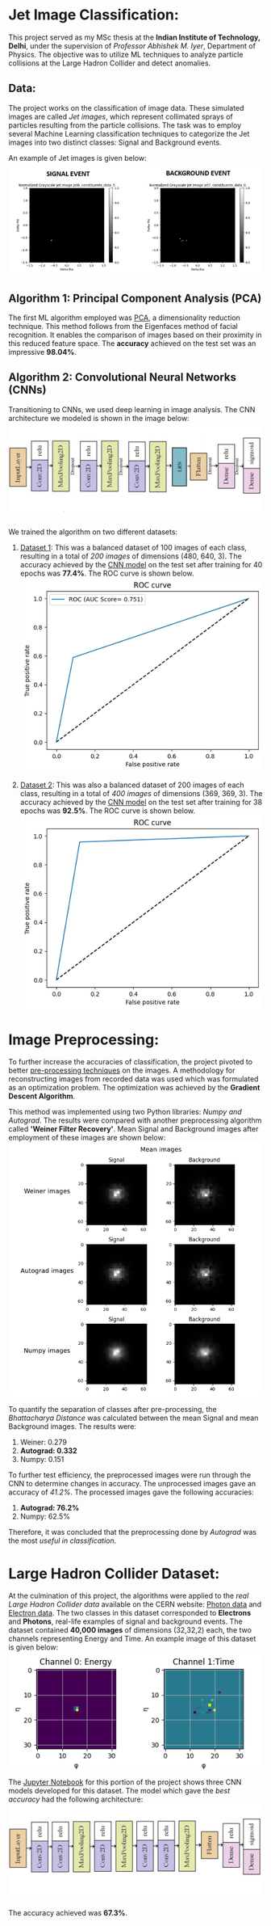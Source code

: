 # Jet Image Classification:

This project served as my MSc thesis at the **Indian Institute of Technology, Delhi**, under the supervision of *Professor Abhishek M. Iyer*, Department of Physics. The objective was to utilize ML techniques to analyze particle collisions at the Large Hadron Collider and detect anomalies.

## Data:
The project works on the classification of image data. These simulated images are called *Jet images*, which represent collimated sprays of particles resulting from the particle collisions. The task was to employ several Machine Learning classification techniques to categorize the Jet images into two distinct classes: Signal and Background events.

An example of Jet images is given below:
![JET](/Images/JET.png)

## Algorithm 1: Principal Component Analysis (PCA)
The first ML algorithm employed was [PCA](/Jupyter_Notebooks/PCA.ipynb), a dimensionality reduction technique. This method follows from the Eigenfaces method of facial recognition. It enables the comparison of images based on their proximity in this reduced feature space. The **accuracy** achieved on the test set was an impressive **98.04%**.


## Algorithm 2:  Convolutional Neural Networks (CNNs)
Transitioning to CNNs, we used deep learning in image analysis. The CNN architecture we modeled is shown in the image below:
![CNN](Images/Cnn12.jpg)

We trained the algorithm on two different datasets:

1. [Dataset 1](/Images/Datasets/Dataset_100.zip): This was a balanced dataset of 100 images of each class, resulting in a total of *200 images* of dimensions (480, 640, 3). The accuracy achieved by the [CNN model](/Jupyter_Notebooks/CNN100.ipynb) on the test set after training for 40 epochs was **77.4%**. The ROC curve is shown below.
![ROC100](/Images/roc100.png)

2. [Dataset 2](/Images/Datasets/Dataset_200.zip): This was also a balanced dataset of 200 images of each class, resulting in a total of *400 images* of dimensions (369, 369, 3). The accuracy achieved by the [CNN model](/Jupyter_Notebooks/CNN200.ipynb) on the test set after training for 38 epochs was **92.5%**. The ROC curve is shown below.
![ROC200](/Images/roc200.png)


# Image Preprocessing:

To further increase the accuracies of classification, the project pivoted to better [pre-processing techniques](/Jupyter_notebooks/Preprocessing.ipynb) on the images. A methodology for reconstructing images from recorded data was used which was formulated as an optimization problem. The optimization was achieved by the **Gradient Descent Algorithm**.

This method was implemented using two Python libraries: *Numpy and Autograd*. The results were compared with another preprocessing algorithm called **'Weiner Filter Recovery'**. Mean Signal and Background images after employment of these images are shown below:
![MeanImages](/Images/ALL.png)

To quantify the separation of classes after pre-processing, the *Bhattacharya Distance* was calculated between the mean Signal and mean Background images. The results were:
1. Weiner: 0.279
2. **Autograd: 0.332**
3. Numpy: 0.151 

To further test efficiency, the preprocessed images were run through the CNN to determine changes in accuracy. The unprocessed images gave an accuracy of *41.2%*. The processed images gave the following accuracies:
1. **Autograd: 76.2%**
2. Numpy:  62.5%

Therefore, it was concluded that the preprocessing done by *Autograd* was the most *useful in classification*.


# Large Hadron Collider Dataset:

At the culmination of this project, the algorithms were applied to the *real Large Hadron Collider data* available on the CERN website: [Photon data](https://cernbox.cern.ch/remote.php/dav/public-files/AtBT8y4MiQYFcgc/SinglePhotonPt50_IMGCROPS_n249k_RHv1.hdf5) and [Electron data](https://cernbox.cern.ch/remote.php/dav/public-files/FbXw3V4XNyYB3oA/SingleElectronPt50_IMGCROPS_n249k_RHv1.hdf5). The two classes in this dataset corresponded to **Electrons** and **Photons**, real-life examples of signal and background events. The dataset contained **40,000 images** of dimensions (32,32,2) each, the two channels representing Energy and Time. An example image of this dataset is given below:
![EnergyTime](/Images/Energy-Time.png)

The [Jupyter Notebook](/Jupyter_Notebooks/CNN_EP_model.ipynb) for this portion of the project shows three CNN models developed for this dataset. The model which gave the *best accuracy* had the following architecture:
![CNN_EP](/Images/3rd_CNN.jpg)

The accuracy achieved was **67.3%**.

